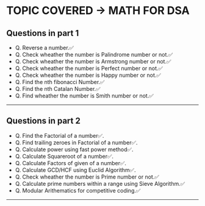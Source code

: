 # TOPIC COVERED -> MATH FOR DSA


## Questions in part 1

- Q. Reverse a number.✅
- Q. Check wheather the number is Palindrome number or not.✅
- Q. Check wheather the number is Armstrong number or not.✅
- Q. Check wheather the number is Perfect number or not.✅
- Q. Check wheather the number is Happy number or not.✅
- Q. Find the nth fibonacci Number.✅
- Q. Find the nth Catalan Number.✅
- Q. Find wheather the number is Smith number or not.✅


---

## Questions in part 2

- Q. Find the Factorial of a number✅.
- Q. Find trailing zeroes in Factorial of a number✅.
- Q. Calculate power using fast power method✅.
- Q. Calculate Squareroot of a number✅.
- Q. Calculate Factors of given of a number✅.
- Q. Calculate GCD/HCF using Euclid Algorithm✅.
- Q. Check wheather the number is Prime number or not.✅
- Q. Calculate prime numbers within a range using Sieve Algorithm.✅
- Q. Modular Arithematics for competitive coding.✅



---




